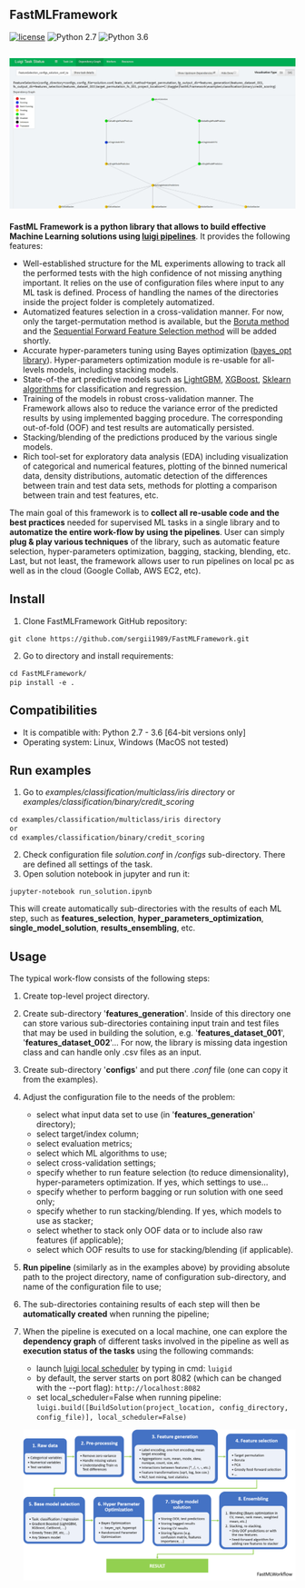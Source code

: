 ## FastMLFramework

[![license](https://img.shields.io/github/license/mashape/apistatus.svg?maxAge=2592000)](https://github.com/minerva-ml/open-solution-home-credit/blob/master/LICENSE) ![Python 2.7](https://img.shields.io/badge/python-2.7-blue.svg) ![Python 3.6](https://img.shields.io/badge/python-3.6-blue.svg)

![FastMLFramework](docs/images/fastml_pipeline.png)
-----------------------
**FastML Framework is a python library that allows to build effective Machine Learning solutions using [luigi pipelines](https://luigi.readthedocs.io/en/stable/)**. It provides the following features:

* Well-established structure for the ML experiments allowing to track all the performed tests with the high confidence of not missing anything important. It relies on the use of configuration files where input to any ML task is defined. Process of handling the names of the directories inside the project folder is completely automatized. 
* Automatized features selection in a cross-validation manner. For now, only the target-permutation method is available, but the [Boruta method](https://github.com/scikit-learn-contrib/boruta_py/blob/master) and the [Sequential Forward Feature Selection method](http://rasbt.github.io/mlxtend/user_guide/feature_selection/SequentialFeatureSelector/) will be added shortly.
* Accurate hyper-parameters tuning using Bayes optimization ([bayes_opt library](https://github.com/fmfn/BayesianOptimization)). Hyper-parameters optimization module is re-usable for all-levels models, including stacking models.
* State-of-the art predictive models such as [LightGBM](https://lightgbm.readthedocs.io/en/latest), [XGBoost](https://xgboost.readthedocs.io/en/latest), [Sklearn algorithms](http://scikit-learn.org/stable/supervised_learning.html) for classification and regression.
* Training of the models in robust cross-validation manner. The Framework allows also to reduce the variance error of the predicted results by using implemented bagging procedure. The corresponding out-of-fold (OOF) and test results are automatically persisted. 
* Stacking/blending of the predictions produced by the various single models.
* Rich tool-set for exploratory data analysis (EDA) including visualization of categorical and numerical features, plotting of the binned numerical data, density distributions, automatic detection of the differences between train and test data sets, methods for plotting a comparison between train and test features, etc.

The main goal of this framework is to **collect all re-usable code and the best practices** needed for supervised ML tasks in a single library and to **automatize the entire work-flow by using the pipelines**. User can simply **plug & play various techniques** of the library, such as automatic feature selection, hyper-parameters optimization, bagging, stacking, blending, etc. Last, but not least, the framework allows user to run pipelines on local pc as well as in the cloud (Google Collab, AWS EC2, etc). 

## Install
1. Clone FastMLFramework GitHub repository:
```
git clone https://github.com/sergii1989/FastMLFramework.git
```
2. Go to directory and install requirements:
```
cd FastMLFramework/
pip install -e .
```
## Compatibilities
* It is compatible with: Python 2.7 - 3.6 [64-bit versions only]
* Operating system: Linux, Windows (MacOS not tested)

## Run examples
1. Go to *examples/classification/multiclass/iris directory* or *examples/classification/binary/credit_scoring*
```
cd examples/classification/multiclass/iris directory
or
cd examples/classification/binary/credit_scoring
```
2. Check configuration file *solution.conf* in */configs* sub-directory. There are defined all settings of the task.
3. Open solution notebook in jupyter and run it:
```
jupyter-notebook run_solution.ipynb
```
This will create automatically sub-directories with the results of each ML step, such as **features_selection**, **hyper_parameters_optimization**, **single_model_solution**, **results_ensembling**, etc.

## Usage
The typical work-flow consists of the following steps:
1. Create top-level project directory. 
2. Create sub-directory '**features_generation**'. Inside of this directory one can store various sub-directories containing input train and test files that may be used in building the solution, e.g. '**features_dataset_001**', '**features_dataset_002**'... For now, the library is missing data ingestion class and can handle only .csv files as an input. 
3. Create sub-directory '**configs**' and put there *.conf* file (one can copy it from the examples).
4. Adjust the configuration file to the needs of the problem: 
    * select what input data set to use (in '**features_generation**' directory);
    * select target/index column;
    * select evaluation metrics; 
    * select which ML algorithms to use;
    * select cross-validation settings;
    * specify whether to run feature selection (to reduce dimensionality), hyper-parameters optimization. If yes, which settings to use...
    * specify whether to perform bagging or run solution with one seed only;
    * specify whether to run stacking/blending. If yes, which models to use as stacker; 
    * select whether to stack only OOF data or to include also raw features (if applicable);  
    * select which OOF results to use for stacking/blending (if applicable). 
5. **Run pipeline** (similarly as in the examples above) by providing absolute path to the project directory, name of configuration sub-directory, and name of the configuration file to use;
6. The sub-directories containing results of each step will then be **automatically created** when running the pipeline;
7. When the pipeline is executed on a local machine, one can explore the **dependency graph** of different tasks involved in the pipeline as well as **execution status of the tasks** using the following commands:
    * launch [luigi local scheduler](https://luigi.readthedocs.io/en/stable/central_scheduler.html) by typing in cmd: ```luigid```
    * by default, the server starts on port 8082 (which can be changed with the --port flag): ```http://localhost:8082```
    * set local_scheduler=False when running pipeline:
    ```luigi.build([BuildSolution(project_location, config_directory, config_file)], local_scheduler=False)```
  
    ![FastMLFramework](docs/images/workflow.png)  
